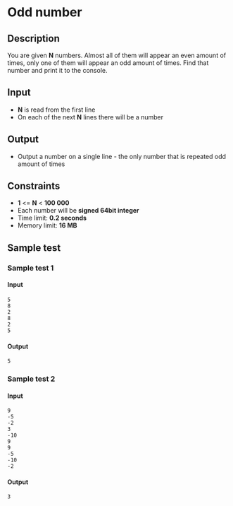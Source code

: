 # Odd number

## Description

You are given **N** numbers. Almost all of them will appear an even amount of times, only one of them will appear an odd amount of times. Find that number and print it to the console.

## Input
- **N** is read from the first line
- On each of the next **N** lines there will be a number

## Output
- Output a number on a single line - the only number that is repeated odd amount of times

## Constraints
- **1** <= **N** < **100 000**
- Each number will be **signed 64bit integer**
- Time limit: **0.2 seconds**
- Memory limit: **16 MB**

## Sample test

### Sample test 1

#### Input
```
5
8
2
8
2
5
```

#### Output
```
5
```

### Sample test 2

#### Input
```
9
-5
-2
3
-10
9
9
-5
-10
-2
```

#### Output
```
3
```